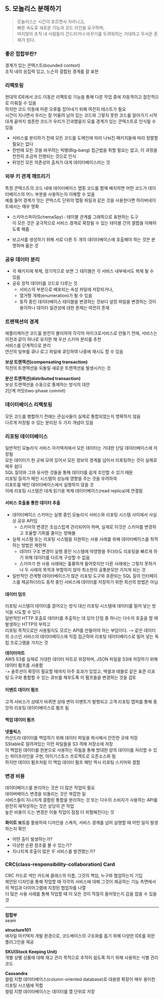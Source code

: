 ## 5. 모놀리스 분해하기  

> 모놀리스는 시간이 흐르면서 자라나고,  
> 빠른 속도로 새로운 기능과 코드 라인을 요구하며,  
> 머지않아 조직 내 사람들이 건드리거나 바꾸기를 두려워하는 거대하고 무서운 존재가 된다.  

### 좋은 접합부란?  
경계가 있는 콘텍스트(bounded context)  
조직 내의 응집력 있고, 느슨히 결합된 경계를 잘 표현  

### 리팩토링  
현대적 IDE에서 코드 이동은 리팩토링 기능을 통해 다른 작업 중에 자동적이고 점진적으로 이뤄질 수 있음  
하지만 코드 이동에 따른 오류를 잡아내기 위해 여전히 테스트가 필요  
시간이 지나면서 우리는 잘 어울려 남아 있는 코드와 그렇지 못한 코드를 알아가기 시작  
대게 끝까지 생존한 코드가 우리가 간과했을지 모를 경계가 있는 콘텍스트로 인식될 수 있음  
- 서비스를 분리하기 전에 모든 코드를 도메인에 따라 나눠진 패키지들에 따라 정렬할 필요는 없다  
- 한번에 모든 것을 바꾸려는 빅뱅(Big-bang) 접근법을 취할 필요는 없고, 이 과정을 천천히 조금씩 진행되는 것으로 인식  
- 뒤엉킨 모든 의존성의 출처가 대게 데이터베이스라는 것  

### 외부 키 관계 깨뜨리기  
특정 콘텍스트의 코드 내에 데이터베이스 맵핑 코드를 함께 배치하면 어떤 코드가 데이터베이스의 어느 부분을 사용하는지 이해할 수 있음  
예를 들어 경계가 잇는 콘텍스트 단위의 맵핑 파일과 같은 것을 사용한다면 하이버네이트에서는 매우 명확  
* 스키마스파이(SchemaSpy) : 테이블 관계를 그래픽으로 표현하는 도구  
이 모든 것은 궁극적으로 서비스 경계로 확장될 수 있는 테이블 간의 결합을 이해하도록 해줌  
- 보고서를 생성하기 위해 서로 다른 두 개의 데이터베이스에 호출해야 하는 것은 분명하며 옳은 것  

### 공유 데이터 분리  
- 각 패키지에 복제, 장기적으로 보면 그 테이블은 각 서비스 내부에서도 복제 될 수 있음  
- 공유 정적 데이터를 코드로 다루는 것  
  - 서비스의 부분으로 배포되는 속성 파일에 저장되거나,  
  - 열거형 개체(enumeration)가 될 수 있음  
  - 동작 중인 데이터베이스 테이블을 변경하는 것보다 설정 파일을 변경하는 것이 용이하나 데이터 일관성에 대한 문제는 여전히 존재  


### 트랜잭션의 경계  
애플리케이션 코드를 완전히 불리하여 각각의 마이크로서비스로 만들기 전에, 서비스는 이전과 같이 하나로 유지한 채 우선 스키마 분리를 추천  
서비스를 단계적으로 분리  
연산의 일부를 큐나 로그 파일에 큐잉하여 나중에 재시도 할 수 있음  

**보상 트랜잭션(compensating transaction)**  
직전의 트랜잭션을 되돌릴 새로운 트랜잭션을 발생시키는 것  

**분산 트랜잭션(distributed transaction)**  
보상 트랜잭션을 수동으로 통제하는 방식의 대안  
2단계 커밋(two-phase commit)  

### 데이터베이스 리팩토링  
모든 코드를 병합하기 전에는 관심사들이 실제로 통합되었는지 명확하지 않음  
다르게 저장될 수 있는 분리된 두 가지 개념이 있음  

### 리포팅 데이터베이스  
일반적인 모놀리식 서비스 아키텍처에서 모든 데이터는 거대한 단일 데이터베이스에 저장됨  
모든 데이터가 한 곳에 모여 있어서 모든 정보의 경계를 넘어서 리포팅하는 것이 실제로 매우 쉽다  
SQL 질의와 그와 유사한 것들을 통해 데이터를 쉽게 조인할 수 있기 때문  
리포팅 질의가 메인 시스템의 성능에 영향을 주는 것을 우려하여  
리포트를 메인 데이터베이스에서 실행하지 않을 것  
이에 리포팅 시스템은 대게 읽기용 복제 데이터베이스(read replica)에 연결됨  

#### 서비스 호출을 통한 데이터 추출  
- 데이터베이스 스키마는 실행 중인 모놀리식 서비스와 리포팅 시스템 사이에서 사실상 공유 API임  
	- 스키마의 변경은 조심스럽게 관리되어야 하며, 실제로 이것은 스키마를 변경하고 조율할 기회를 줄이는 방해물  
- 실제 시스템 또는 리포팅 시스템을 지원하는 사용 사례를 위해 데이터베이스를 최적하는 방법은 제한적  
	- 데이터 구조 변경이 실행 중인 시스템에 악영향을 주더라도 리포팅을 빠르게 하기 위해 데이터를 다르게 구성할 수 없음  
	- 스키마가 한 사용 사례에는 훌륭하게 들어맞지만 다른 사례에는 그렇지 못하거나 두 사례의 목적과 부합하지 않아 최소한의 공통분모만 가지게 되는 것  
- 일반적인 관계형 데이터베이스가 많은 리포팅 도구와 호환되는 SQL 질의 인터페이스를 제공하더라도 동작 중인 서비스에 데이터를 저장하기 위한 최선의 방법은 아님  

#### 데이터 덤프  
리포팅 시스템이 데이터를 끌어오는 방식 대신 리포팅 시스템에 데이터를 밀어 넣는 방식을 시도할 수 있다.   
일반적인 HTTP 호출로 데이터를 추출하는 데 있어 단점 중 하나는 다수의 호출을 할 때 발생하는 HTTP의 부하고  
리포팅 목적으로만 사용될지도 모르는 API를 만들어야 하는 부담이다.
-> 같은 데이터의 소스인 서비스의 데이터베이스에 직접 접근하여 리포팅 데이터베이스로 밀어 넣는 독립 프로그램을 가지는 것

**데이터마트**  
AWS S3를 실제로 거대한 데이터 마트로 위장하며, JSON 파일을 S3에 저장하기 위해 데이터 펌프를 사용함  
-> 솔루션이 확장이 필요할 때까지 아주 효과가 있었고, 엑셀과 태블로 같은 표준 리포팅 도구와 통합할 수 있는 큐브를 채우도록 이 펌프들을 변경하는 것을 검토  

#### 이벤트 데이터 펌프   
고객 서비스가 상태가 바뀌면 상태 변이 이벤트가 발행되고 고객 리포팅 맵퍼를 통해 중앙의 리포팅 데이터베이스로 펌프 됨  

#### 백업 데이터 펌프  
**넷플릭스**  
카산드라 데이터를 백업하기 위해 데이터 파일을 복사해서 안전한 곳에 저장  
SStable로 알려져있는 이런 파일들을 S3 객체 저장소에 저장  
이 백업된 데이터를 원본으로 사용하는 하둡을 통해 방대한 양의 데이터를 처리할 수 있는 파이프라인을 구현, 아이기스토스 프로젝트로 오픈소스화 됨  
하지만 데이터 펌프처럼 이 백업 데이터 펌프 패턴 역시 리포팅 스키마와 결합  

### 변경 비용  
데이터베이스를 분리하는 것은 더 많은 작업이 필요  
데이버베이스 변경을 되돌리는 것은 복잡한 일  
서비스들이 지나치게 결합된 통합을 분리하는 것 또는 다수의 소비자가 사용하는 API를 완전히 재작성하는 것은 상당히 큰 작업  
높은 비용이 드는 변경은 이들 작업이 점점 더 위험해진다는 것  

**화이트 보드**를 활용하여 디자인을 스케치, 서비스 경계를 넘어 실행할 때 어떤 일이 발생하는지 확인  
- 어떤 출이 발생하는가?  
- 이상한 순환 참조를 볼 수 있는가?  
- 지나치게 호출이 많은 두 서비스를 발견했는가?  

### CRC(class-responsibility-collaboration) Card  
CRC 카드로 색인 카드에 클래스의 이름, 그것의 책임, 누구와 협업하는지 기입  
제안된 디자인을 통해 작업할 때 각각의 서비스에 대해 그것이 제공하는 기능 측면에서의 책임과 다이어그램에 지정된 협업자를 나열  
더 많은 사용 사례를 통해 작업할 때 이 모든 것이 적절히 들어맞는지 감을 잡을 수 있을 것    

---

**접합부**  
seam  

**structure101**  
애자일 아키텍처 개발 환경으로, 코드베이스의 구조화를 돕기 위해 다양한 IDE를 위한 플러그인을 제공  

**SKU(Stock Keeping Unit)**  
개별 상별 상품에 대해 재고 관리 목적으로 추적이 쉽도록 하기 위해 사용하는 식별 관리 코드  

**Cassandra**  
컬럼 지향 데이터베이스(column-oriented database)로 대용량 확장이 매우 용이한 리포팅 시스템에 적합  
컬럼 지향 데이터베이스는 데이터를 열 단위로 저장  
